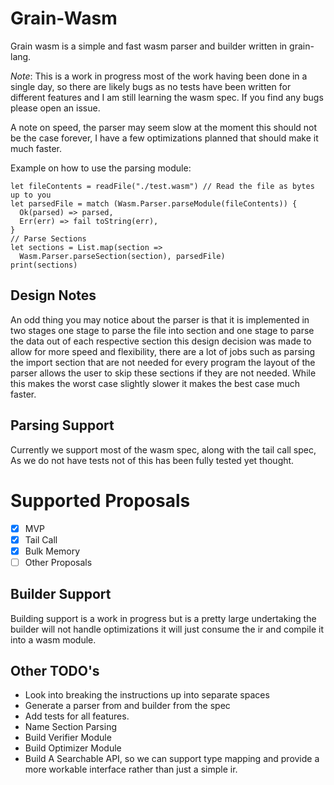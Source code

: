 # Grain-Wasm

Grain wasm is a simple and fast wasm parser and builder written in grain-lang.

*Note*: This is a work in progress most of the work having been done in a single day, so there are likely bugs as no tests have been written for different features and I am still learning the wasm spec. If you find any bugs please open an issue.

A note on speed, the parser may seem slow at the moment this should not be the case forever, I have a few optimizations planned that should make it much faster.

Example on how to use the parsing module:
```
let fileContents = readFile("./test.wasm") // Read the file as bytes up to you
let parsedFile = match (Wasm.Parser.parseModule(fileContents)) {
  Ok(parsed) => parsed,
  Err(err) => fail toString(err),
}
// Parse Sections
let sections = List.map(section =>
  Wasm.Parser.parseSection(section), parsedFile)
print(sections)
```

## Design Notes

An odd thing you may notice about the parser is that it is implemented in two stages one stage to parse the file into section and one stage to parse the data out of each respective section this design decision was made to allow for more speed and flexibility, there are a lot of jobs such as parsing the import section that are not needed for every program the layout of the parser allows the user to skip these sections if they are not needed. While this makes the worst case slightly slower it makes the best case much faster.

## Parsing Support
Currently we support most of the wasm spec, along with the tail call spec, As we do not have tests not of this has been fully tested yet thought.
# Supported Proposals
+ [x] MVP
+ [x] Tail Call
+ [x] Bulk Memory
+ [ ] Other Proposals

## Builder Support
Building support is a work in progress but is a pretty large undertaking the builder will not handle optimizations it will just consume the ir and compile it into a wasm module.

## Other TODO's

* Look into breaking the instructions up into separate spaces 
* Generate a parser from and builder from the spec
* Add tests for all features.
* Name Section Parsing
* Build Verifier Module
* Build Optimizer Module
* Build A Searchable API, so we can support type mapping and provide a more workable interface rather than just a simple ir.


